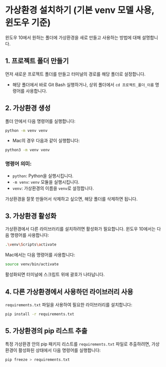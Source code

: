 # 가상환경 설치하기 (기본 venv 모델 사용,윈도우 기준)

윈도우 10에서 원하는 폴더에 가상환경을 새로 만들고 사용하는 방법에 대해 설명합니다.

## 1. 프로젝트 폴더 만들기
먼저 새로운 프로젝트 폴더를 만들고 터미널의 경로를 해당 폴더로 설정합니다.
- 해당 폴더에서 바로 Git Bash 실행하거나, 상위 폴더에서 `cd 프로젝트_폴더_이름` 명령어를 사용합니다.

## 2. 가상환경 생성
폴더 안에서 다음 명령어를 실행합니다:
```bash
python -m venv venv
```
- Mac의 경우 다음과 같이 실행합니다:
```bash
python3 -m venv venv
```

### 명령어 의미:
- `python`: Python을 실행시킵니다.
- `-m venv`: `venv` 모듈을 실행시킵니다.
- `venv`: 가상환경의 이름을 `venv`로 설정합니다.

가상환경을 잘못 만들어서 삭제하고 싶으면, 해당 폴더를 삭제하면 됩니다.

## 3. 가상환경 활성화
가상환경에서 다른 라이브러리를 설치하려면 활성화가 필요합니다. 
윈도우 10에서는 다음 명령어를 사용합니다:
```bash
.\venv\Scripts\activate
```
Mac에서는 다음 명령어를 사용합니다:
```bash
source venv/bin/activate
```
활성화되면 터미널에 스크립트 위에 괄호가 나타납니다.

## 4. 다른 가상환경에서 사용하던 라이브러리 사용
`requirements.txt` 파일을 사용하여 필요한 라이브러리를 설치합니다:
```bash
pip install -r requirements.txt
```

## 5. 가상환경의 pip 리스트 추출
특정 가상환경 안의 pip 패키지 리스트를 `requirements.txt` 파일로 추출하려면, 가상환경이 활성화된 상태에서 다음 명령어를 실행합니다:
```bash
pip freeze > requirements.txt
```

